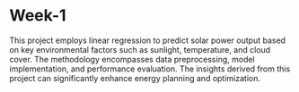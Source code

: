 # Week-1

This project employs linear regression to predict solar power output based on key environmental factors such as sunlight, temperature, and cloud cover. The methodology encompasses data preprocessing, model implementation, and performance evaluation. The insights derived from this project can significantly enhance energy planning and optimization.

